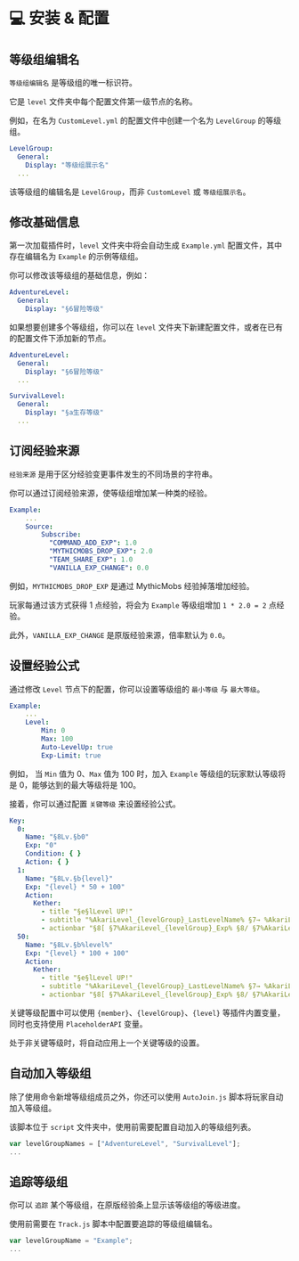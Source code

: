 # 💻 安装 & 配置

## 等级组编辑名

`等级组编辑名` 是等级组的唯一标识符。

它是 `level` 文件夹中每个配置文件第一级节点的名称。

例如，在名为 `CustomLevel.yml` 的配置文件中创建一个名为 `LevelGroup` 的等级组。

``` yaml
LevelGroup:
  General:
    Display: "等级组展示名"
  ...
```

该等级组的编辑名是 `LevelGroup`，而非 `CustomLevel` 或 `等级组展示名`。

## 修改基础信息

第一次加载插件时，`level` 文件夹中将会自动生成 `Example.yml` 配置文件，其中存在编辑名为 `Example` 的示例等级组。

你可以修改该等级组的基础信息，例如：

``` yaml
AdventureLevel:
  General:
    Display: "§6冒险等级"
```

如果想要创建多个等级组，你可以在 `level` 文件夹下新建配置文件，或者在已有的配置文件下添加新的节点。

``` yaml
AdventureLevel:
  General:
    Display: "§6冒险等级"
  ...

SurvivalLevel:
  General:
    Display: "§a生存等级"
  ...
```

## 订阅经验来源

`经验来源` 是用于区分经验变更事件发生的不同场景的字符串。

你可以通过订阅经验来源，使等级组增加某一种类的经验。

``` yaml
Example:
    ...
    Source:
        Subscribe:
          "COMMAND_ADD_EXP": 1.0
          "MYTHICMOBS_DROP_EXP": 2.0
          "TEAM_SHARE_EXP": 1.0
          "VANILLA_EXP_CHANGE": 0.0
```

例如，`MYTHICMOBS_DROP_EXP` 是通过 MythicMobs 经验掉落增加经验。

玩家每通过该方式获得 1 点经验，将会为 `Example` 等级组增加 `1 * 2.0 = 2` 点经验。

此外，`VANILLA_EXP_CHANGE` 是原版经验来源，倍率默认为 `0.0`。

## 设置经验公式

通过修改 `Level` 节点下的配置，你可以设置等级组的 `最小等级` 与 `最大等级`。

``` yaml
Example:
    ...
    Level:
        Min: 0
        Max: 100
        Auto-LevelUp: true
        Exp-Limit: true
```

例如， 当 `Min` 值为 0、`Max` 值为 100 时，加入 `Example` 等级组的玩家默认等级将是 0，能够达到的最大等级将是 100。

接着，你可以通过配置 `关键等级` 来设置经验公式。

``` yaml
Key:
  0:
    Name: "§8Lv.§b0"
    Exp: "0"
    Condition: { }
    Action: { }
  1:
    Name: "§8Lv.§b{level}"
    Exp: "{level} * 50 + 100"
    Action:
      Kether:
        - title "§e§lLevel UP!"
        - subtitle "%AkariLevel_{levelGroup}_LastLevelName% §7→ %AkariLevel_{levelGroup}_LevelName%" by 10 25 10
        - actionbar "§8[ §7%AkariLevel_{levelGroup}_Exp% §8/ §7%AkariLevel_{levelGroup}_NextLevelExp% §8]"
  50:
    Name: "§8Lv.§b%level%"
    Exp: "{level} * 100 + 100"
    Action:
      Kether:
        - title "§e§lLevel UP!"
        - subtitle "%AkariLevel_{levelGroup}_LastLevelName% §7→ %AkariLevel_{levelGroup}_LevelName%" by 10 25 10
        - actionbar "§8[ §7%AkariLevel_{levelGroup}_Exp% §8/ §7%AkariLevel_{levelGroup}_NextLevelExp% §8]"
```

关键等级配置中可以使用 `{member}`、`{levelGroup}`、`{level}` 等插件内置变量，同时也支持使用 `PlaceholderAPI` 变量。

处于非关键等级时，将自动应用上一个关键等级的设置。

## 自动加入等级组

除了使用命令新增等级组成员之外，你还可以使用 `AutoJoin.js` 脚本将玩家自动加入等级组。

该脚本位于 `script` 文件夹中，使用前需要配置自动加入的等级组列表。

``` javascript
var levelGroupNames = ["AdventureLevel", "SurvivalLevel"];
...
```

## 追踪等级组

你可以 `追踪` 某个等级组，在原版经验条上显示该等级组的等级进度。

使用前需要在 `Track.js` 脚本中配置要追踪的等级组编辑名。

``` javascript
var levelGroupName = "Example";
...
```